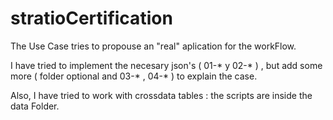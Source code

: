 # stratioCertification

The Use Case tries to propouse an "real" aplication for the workFlow.

I have tried to implement the necesary json's ( 01-* y 02-* ) , but add some more  ( folder optional and 03-* , 04-* ) to explain the case. 

Also, I have tried to work with crossdata tables : the scripts are inside the data Folder. 
